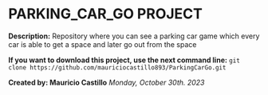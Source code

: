 # PARKING_CAR_GO PROJECT
**Description:**
Repository where you can see a parking car game which every car is able to get a space and later go out from the space

**If you want to download this project, use the next command line:**
``git clone https://github.com/mauriciocastillo893/ParkingCarGo.git``

**Created by: Mauricio Castillo**
*Monday, October 30th. 2023*

